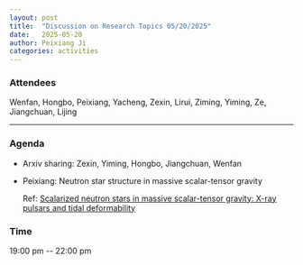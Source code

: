 ```yaml
---
layout: post
title:  "Discussion on Research Topics 05/20/2025"
date:   2025-05-20
author: Peixiang Ji
categories: activities
---
```


### Attendees

Wenfan, Hongbo, Peixiang, Yacheng, Zexin, Lirui, Ziming, Yiming, Ze, Jiangchuan, Lijing

---

### Agenda

- Arxiv sharing: Zexin, Yiming, Hongbo, Jiangchuan, Wenfan

- Peixiang: Neutron star structure in massive scalar-tensor gravity
  
  Ref: [Scalarized neutron stars in massive scalar-tensor gravity: X-ray pulsars and tidal deformability]([https://journals.aps.org/prd/abstract/10.1103/PhysRevD.104.104014])

### Time

19:00 pm -- 22:00 pm
